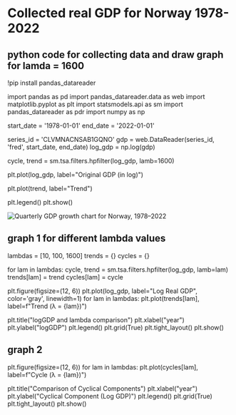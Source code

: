 # Collected real GDP for Norway 1978-2022
## python code for collecting data and draw graph for lamda = 1600

!pip install pandas_datareader

import pandas as pd
import pandas_datareader.data as web
import matplotlib.pyplot as plt
import statsmodels.api as sm
import pandas_datareader as pdr
import numpy as np

start_date = '1978-01-01'
end_date = '2022-01-01'

series_id = 'CLVMNACNSAB1GQNO'
gdp = web.DataReader(series_id, 'fred', start_date, end_date)
log_gdp = np.log(gdp)

cycle, trend = sm.tsa.filters.hpfilter(log_gdp, lamb=1600)

plt.plot(log_gdp, label="Original GDP (in log)")

plt.plot(trend, label="Trend")

plt.legend()
plt.show()

![Quarterly GDP growth chart for Norway, 1978–2022](images/lambda1600.png)

## graph 1 for different lambda values
lambdas = [10, 100, 1600]
trends = {}
cycles = {}

for lam in lambdas:
    cycle, trend = sm.tsa.filters.hpfilter(log_gdp, lamb=lam)
    trends[lam] = trend
    cycles[lam] = cycle

plt.figure(figsize=(12, 6))
plt.plot(log_gdp, label="Log Real GDP", color='gray', linewidth=1)
for lam in lambdas:
    plt.plot(trends[lam], label=f"Trend (λ = {lam})")
    
plt.title("logGDP and lambda comparison")
plt.xlabel("year")
plt.ylabel("logGDP")
plt.legend()
plt.grid(True)
plt.tight_layout()
plt.show()

## graph 2
plt.figure(figsize=(12, 6))
for lam in lambdas:
    plt.plot(cycles[lam], label=f"Cycle (λ = {lam})")

plt.title("Comparison of Cyclical Components")
plt.xlabel("year")
plt.ylabel("Cyclical Component (Log GDP)")
plt.legend()
plt.grid(True)
plt.tight_layout()
plt.show()

